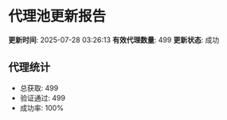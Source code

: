 # 代理池更新报告

**更新时间**: 2025-07-28 03:26:13
**有效代理数量**: 499
**更新状态**:  成功

## 代理统计
- 总获取: 499
- 验证通过: 499
- 成功率: 100%
